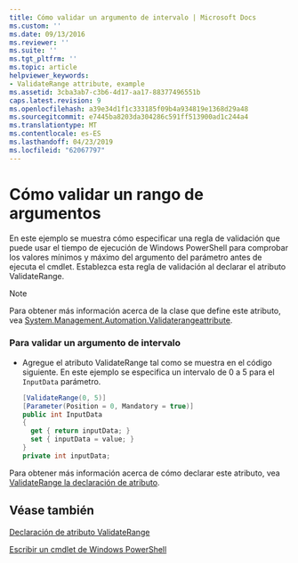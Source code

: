 ```yaml
---
title: Cómo validar un argumento de intervalo | Microsoft Docs
ms.custom: ''
ms.date: 09/13/2016
ms.reviewer: ''
ms.suite: ''
ms.tgt_pltfrm: ''
ms.topic: article
helpviewer_keywords:
- ValidateRange attribute, example
ms.assetid: 3cba3ab7-c3b6-4d17-aa17-88377496551b
caps.latest.revision: 9
ms.openlocfilehash: a39e34d1f1c333185f09b4a934819e1368d29a48
ms.sourcegitcommit: e7445ba8203da304286c591ff513900ad1c244a4
ms.translationtype: MT
ms.contentlocale: es-ES
ms.lasthandoff: 04/23/2019
ms.locfileid: "62067797"
---
```

# <a name="how-to-validate-an-argument-range"></a>Cómo validar un rango de argumentos

En este ejemplo se muestra cómo especificar una regla de validación que puede usar el tiempo de ejecución de Windows PowerShell para comprobar los valores mínimos y máximo del argumento del parámetro antes de ejecuta el cmdlet. Establezca esta regla de validación al declarar el atributo ValidateRange.

> [!NOTE]
> Para obtener más información acerca de la clase que define este atributo, vea [System.Management.Automation.Validaterangeattribute](/dotnet/api/System.Management.Automation.ValidateRangeAttribute).

### <a name="to-validate-an-argument-range"></a>Para validar un argumento de intervalo

- Agregue el atributo ValidateRange tal como se muestra en el código siguiente. En este ejemplo se especifica un intervalo de 0 a 5 para el `InputData` parámetro.

    ```csharp
    [ValidateRange(0, 5)]
    [Parameter(Position = 0, Mandatory = true)]
    public int InputData
    {
      get { return inputData; }
      set { inputData = value; }
    }
    private int inputData;
    ```

Para obtener más información acerca de cómo declarar este atributo, vea [ValidateRange la declaración de atributo](./validaterange-attribute-declaration.md).

## <a name="see-also"></a>Véase también

[Declaración de atributo ValidateRange](./validaterange-attribute-declaration.md)

[Escribir un cmdlet de Windows PowerShell](./writing-a-windows-powershell-cmdlet.md)
